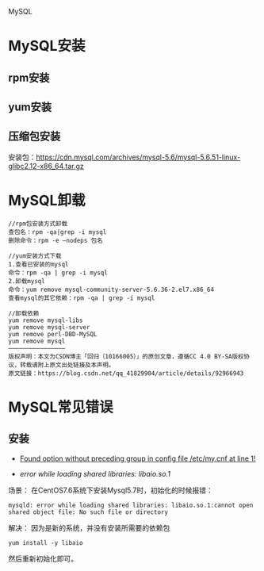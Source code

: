 MySQL

# MySQL安装
## rpm安装
## yum安装
## 压缩包安装
安装包：https://cdn.mysql.com/archives/mysql-5.6/mysql-5.6.51-linux-glibc2.12-x86_64.tar.gz

# MySQL卸载
```
//rpm包安装方式卸载
查包名：rpm -qa|grep -i mysql
删除命令：rpm -e –nodeps 包名
 
//yum安装方式下载
1.查看已安装的mysql
命令：rpm -qa | grep -i mysql
2.卸载mysql
命令：yum remove mysql-community-server-5.6.36-2.el7.x86_64
查看mysql的其它依赖：rpm -qa | grep -i mysql
 
//卸载依赖
yum remove mysql-libs
yum remove mysql-server
yum remove perl-DBD-MySQL
yum remove mysql
————————————————
版权声明：本文为CSDN博主「回归（10166005）」的原创文章，遵循CC 4.0 BY-SA版权协议，转载请附上原文出处链接及本声明。
原文链接：https://blog.csdn.net/qq_41829904/article/details/92966943
```

# MySQL常见错误

## 安装
- [Found option without preceding group in config file /etc/my.cnf at line 1!](https://www.cnblogs.com/gxs-future/p/13600990.html)

- *error while loading shared libraries: libaio.so.1*

场景：
在CentOS7.6系统下安装Mysql5.7时，初始化的时候报错：
```
mysqld: error while loading shared libraries: libaio.so.1:cannot open shared object file: No such file or directory
```
解决：
因为是新的系统，并没有安装所需要的依赖包
```
yum install -y libaio
```

然后重新初始化即可。
